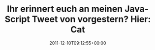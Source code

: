 ---
retweeted: false
source: <a href="http://itunes.apple.com/us/app/twitter/id409789998?mt=12" rel="nofollow">Twitter
  for Mac</a>
entities:
  hashtags: []
  symbols: []
  user_mentions:
  - name: nkoehring
    screen_name: nkoehring
    indices:
    - '126'
    - '136'
    id_str: '2542731366'
    id: '2542731366'
  urls:
  - url: http://t.co/pAbhblUN
    expanded_url: https://twitter.com/#!/bascht/status/144351853231083520
    display_url: twitter.com/#!/bascht/stat…
    indices:
    - '62'
    - '82'
  - url: http://t.co/R9QRS2ty
    expanded_url: https://github.com/spencertipping/caterwaul
    display_url: github.com/spencertipping…
    indices:
    - '100'
    - '120'
display_text_range:
- '0'
- '137'
favorite_count: '0'
id_str: '145430782628990976'
truncated: false
retweet_count: '0'
id: '145430782628990976'
possibly_sensitive: false
created_at: Sat Dec 10 09:12:55 +0000 2011
favorited: false
full_text: "Ihr erinnert euch an meinen JavaScript Tweet von vorgestern? \n\nHier:
  Caterwaul.  (/cc [@nkoehring](https://twitter.com/nkoehring))"
lang: de
quote_url: https://github.com/spencertipping/caterwaul
tags:
- pesos/twitter
date: '2011-12-10T09:12:55+00:00'
src: https://twitter.com/bascht/status/145430782628990976
original_url: https://twitter.com/bascht/status/145430782628990976
type: twitter_tweet
text: "Ihr erinnert euch an meinen JavaScript Tweet von vorgestern? \n\nHier: Caterwaul.
  \ (/cc [@nkoehring](https://twitter.com/nkoehring))"
title: "Ihr erinnert euch an meinen JavaScript Tweet von vorgestern? \nHier: Cat"

---